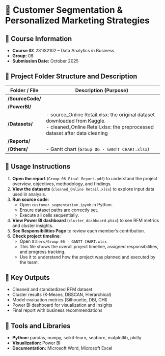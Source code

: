# 🎯 Customer Segmentation & Personalized Marketing Strategies  
## 🏫 Course Information
- **Course ID:** 231IS2102 – Data Analytics in Business   
- **Group:** 06    
- **Submission Date:** October 2025

## 📂 Project Folder Structure and Description

| **Folder / File** | **Description (Purpose)** |
|--------------------|----------------------------|
| **/SourceCode/** | |
| **/PowerBI/** | |
| **/Datasets/** | - source_Online Retail.xlsx: the original dataset downloaded from Kaggle. <br> - cleaned_Online Retail.xlsx: the preprocessed dataset after data cleaning|
| **/Reports/** |
| **/Others/** | - Gantt chart (`Group 06 - GANTT CHART.xlsx`)


## 🧭 Usage Instructions
1. **Open the report** (`Group 06_Final Report.pdf`) to understand the project overview, objectives, methodology, and findings.  
2. **View the datasets** (`cleaned_Online Retail.xlsx`) to explore input data used in analysis.  
3. **Run source code**:  
   - Open `customer_segmentation.ipynb` in Python.  
   - Ensure dataset paths are correctly set.  
   - Execute all cells sequentially.  
4. **View Power BI dashboard** (`cluster_dashboard.pbix`) to see RFM metrics and cluster insights.  
5. **See Responsibilities Page** to review each member’s contribution.
6. **Check project timeline**:  
   - Open `Others/Group 06 - GANTT CHART.xlsx`  
   - This file shows the overall project timeline, assigned responsibilities, and progress tracking.  
   - Use it to understand how the project was planned and executed by the team.
   
## 🧩 Key Outputs
- Cleaned and standardized RFM dataset  
- Cluster results (K-Means, DBSCAN, Hierarchical)  
- Model evaluation metrics (Silhouette, DBI, CHI)  
- Power BI dashboard for visualization and insights  
- Final report with business recommendations  


## 🧰 Tools and Libraries
- **Python:** pandas, numpy, scikit-learn, seaborn, matplotlib, plotly  
- **Visualization:** Power BI
- **Documentation:** Microsoft Word, Microsoft Excel
